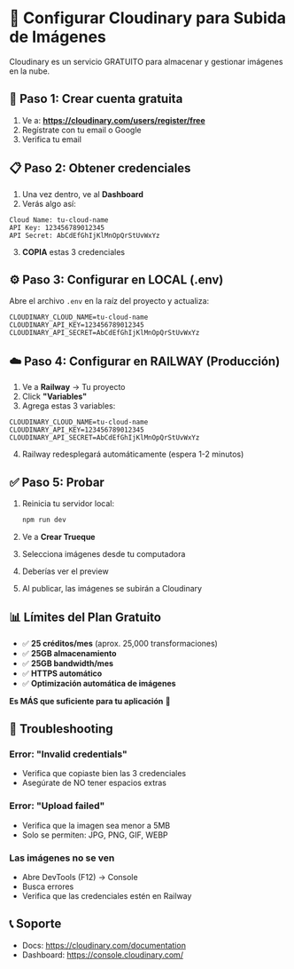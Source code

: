 # 📸 Configurar Cloudinary para Subida de Imágenes

Cloudinary es un servicio GRATUITO para almacenar y gestionar imágenes en la nube.

## 🚀 Paso 1: Crear cuenta gratuita

1. Ve a: **https://cloudinary.com/users/register/free**
2. Regístrate con tu email o Google
3. Verifica tu email

## 📋 Paso 2: Obtener credenciales

1. Una vez dentro, ve al **Dashboard**
2. Verás algo así:

```
Cloud Name: tu-cloud-name
API Key: 123456789012345
API Secret: AbCdEfGhIjKlMnOpQrStUvWxYz
```

3. **COPIA** estas 3 credenciales

## ⚙️ Paso 3: Configurar en LOCAL (.env)

Abre el archivo `.env` en la raíz del proyecto y actualiza:

```env
CLOUDINARY_CLOUD_NAME=tu-cloud-name
CLOUDINARY_API_KEY=123456789012345
CLOUDINARY_API_SECRET=AbCdEfGhIjKlMnOpQrStUvWxYz
```

## ☁️ Paso 4: Configurar en RAILWAY (Producción)

1. Ve a **Railway** → Tu proyecto
2. Click **"Variables"**
3. Agrega estas 3 variables:

```
CLOUDINARY_CLOUD_NAME=tu-cloud-name
CLOUDINARY_API_KEY=123456789012345
CLOUDINARY_API_SECRET=AbCdEfGhIjKlMnOpQrStUvWxYz
```

4. Railway redesplegará automáticamente (espera 1-2 minutos)

## ✅ Paso 5: Probar

1. Reinicia tu servidor local:

   ```bash
   npm run dev
   ```

2. Ve a **Crear Trueque**
3. Selecciona imágenes desde tu computadora
4. Deberías ver el preview
5. Al publicar, las imágenes se subirán a Cloudinary

## 📊 Límites del Plan Gratuito

- ✅ **25 créditos/mes** (aprox. 25,000 transformaciones)
- ✅ **25GB almacenamiento**
- ✅ **25GB bandwidth/mes**
- ✅ **HTTPS automático**
- ✅ **Optimización automática de imágenes**

**Es MÁS que suficiente para tu aplicación** 🎉

## 🔧 Troubleshooting

### Error: "Invalid credentials"

- Verifica que copiaste bien las 3 credenciales
- Asegúrate de NO tener espacios extras

### Error: "Upload failed"

- Verifica que la imagen sea menor a 5MB
- Solo se permiten: JPG, PNG, GIF, WEBP

### Las imágenes no se ven

- Abre DevTools (F12) → Console
- Busca errores
- Verifica que las credenciales estén en Railway

## 📞 Soporte

- Docs: https://cloudinary.com/documentation
- Dashboard: https://console.cloudinary.com/
